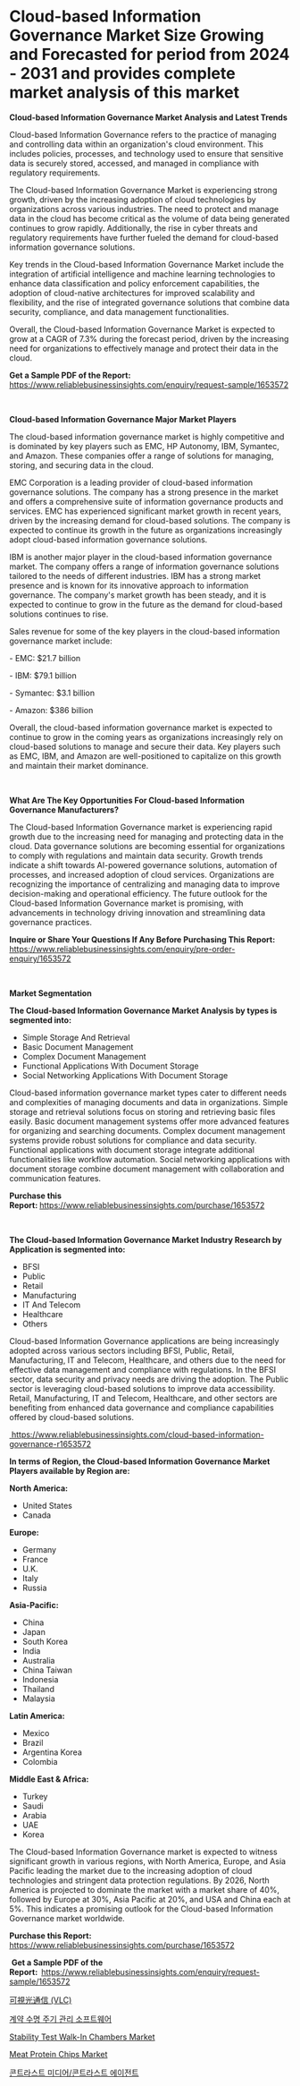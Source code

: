 <p><h1>Cloud-based Information Governance Market Size Growing and Forecasted for period from 2024 - 2031 and provides complete market analysis of this market</h1></p><p><strong>Cloud-based Information Governance Market Analysis and Latest Trends</strong></p>
<p><p>Cloud-based Information Governance refers to the practice of managing and controlling data within an organization's cloud environment. This includes policies, processes, and technology used to ensure that sensitive data is securely stored, accessed, and managed in compliance with regulatory requirements.</p><p>The Cloud-based Information Governance Market is experiencing strong growth, driven by the increasing adoption of cloud technologies by organizations across various industries. The need to protect and manage data in the cloud has become critical as the volume of data being generated continues to grow rapidly. Additionally, the rise in cyber threats and regulatory requirements have further fueled the demand for cloud-based information governance solutions.</p><p>Key trends in the Cloud-based Information Governance Market include the integration of artificial intelligence and machine learning technologies to enhance data classification and policy enforcement capabilities, the adoption of cloud-native architectures for improved scalability and flexibility, and the rise of integrated governance solutions that combine data security, compliance, and data management functionalities.</p><p>Overall, the Cloud-based Information Governance Market is expected to grow at a CAGR of 7.3% during the forecast period, driven by the increasing need for organizations to effectively manage and protect their data in the cloud.</p></p>
<p><strong>Get a Sample PDF of the Report:&nbsp;</strong> <a href="https://www.reliablebusinessinsights.com/enquiry/request-sample/1653572">https://www.reliablebusinessinsights.com/enquiry/request-sample/1653572</a></p>
<p>&nbsp;</p>
<p><strong>Cloud-based Information Governance Major Market Players</strong></p>
<p><p>The cloud-based information governance market is highly competitive and is dominated by key players such as EMC, HP Autonomy, IBM, Symantec, and Amazon. These companies offer a range of solutions for managing, storing, and securing data in the cloud. </p><p>EMC Corporation is a leading provider of cloud-based information governance solutions. The company has a strong presence in the market and offers a comprehensive suite of information governance products and services. EMC has experienced significant market growth in recent years, driven by the increasing demand for cloud-based solutions. The company is expected to continue its growth in the future as organizations increasingly adopt cloud-based information governance solutions.</p><p>IBM is another major player in the cloud-based information governance market. The company offers a range of information governance solutions tailored to the needs of different industries. IBM has a strong market presence and is known for its innovative approach to information governance. The company's market growth has been steady, and it is expected to continue to grow in the future as the demand for cloud-based solutions continues to rise.</p><p>Sales revenue for some of the key players in the cloud-based information governance market include:</p><p>- EMC: $21.7 billion</p><p>- IBM: $79.1 billion</p><p>- Symantec: $3.1 billion</p><p>- Amazon: $386 billion</p><p>Overall, the cloud-based information governance market is expected to continue to grow in the coming years as organizations increasingly rely on cloud-based solutions to manage and secure their data. Key players such as EMC, IBM, and Amazon are well-positioned to capitalize on this growth and maintain their market dominance.</p></p>
<p>&nbsp;</p>
<p><strong>What Are The Key Opportunities For Cloud-based Information Governance Manufacturers?</strong></p>
<p><p>The Cloud-based Information Governance market is experiencing rapid growth due to the increasing need for managing and protecting data in the cloud. Data governance solutions are becoming essential for organizations to comply with regulations and maintain data security. Growth trends indicate a shift towards AI-powered governance solutions, automation of processes, and increased adoption of cloud services. Organizations are recognizing the importance of centralizing and managing data to improve decision-making and operational efficiency. The future outlook for the Cloud-based Information Governance market is promising, with advancements in technology driving innovation and streamlining data governance practices.</p></p>
<p><strong>Inquire or Share Your Questions If Any Before Purchasing This Report:</strong> <a href="https://www.reliablebusinessinsights.com/enquiry/pre-order-enquiry/1653572">https://www.reliablebusinessinsights.com/enquiry/pre-order-enquiry/1653572</a></p>
<p>&nbsp;</p>
<p><strong>Market Segmentation</strong></p>
<p><strong>The Cloud-based Information Governance Market Analysis by types is segmented into:</strong></p>
<p><ul><li>Simple Storage And Retrieval</li><li>Basic Document Management</li><li>Complex Document Management</li><li>Functional Applications With Document Storage</li><li>Social Networking Applications With Document Storage</li></ul></p>
<p><p>Cloud-based information governance market types cater to different needs and complexities of managing documents and data in organizations. Simple storage and retrieval solutions focus on storing and retrieving basic files easily. Basic document management systems offer more advanced features for organizing and searching documents. Complex document management systems provide robust solutions for compliance and data security. Functional applications with document storage integrate additional functionalities like workflow automation. Social networking applications with document storage combine document management with collaboration and communication features.</p></p>
<p><strong>Purchase this Report:&nbsp;</strong><a href="https://www.reliablebusinessinsights.com/purchase/1653572">https://www.reliablebusinessinsights.com/purchase/1653572</a></p>
<p>&nbsp;</p>
<p><strong>The Cloud-based Information Governance Market Industry Research by Application is segmented into:</strong></p>
<p><ul><li>BFSI</li><li>Public</li><li>Retail</li><li>Manufacturing</li><li>IT And Telecom</li><li>Healthcare</li><li>Others</li></ul></p>
<p><p>Cloud-based Information Governance applications are being increasingly adopted across various sectors including BFSI, Public, Retail, Manufacturing, IT and Telecom, Healthcare, and others due to the need for effective data management and compliance with regulations. In the BFSI sector, data security and privacy needs are driving the adoption. The Public sector is leveraging cloud-based solutions to improve data accessibility. Retail, Manufacturing, IT and Telecom, Healthcare, and other sectors are benefiting from enhanced data governance and compliance capabilities offered by cloud-based solutions.</p></p>
<p><a href="https://www.reliablebusinessinsights.com/cloud-based-information-governance-r1653572">&nbsp;https://www.reliablebusinessinsights.com/cloud-based-information-governance-r1653572</a></p>
<p><strong>In terms of Region, the Cloud-based Information Governance Market Players available by Region are:</strong></p>
<p>
    <p> <strong> North America: </strong>
        <ul>
            <li>United States</li>
            <li>Canada</li>
        </ul>
        </p> 
    <p> <strong> Europe: </strong>
        <ul>
            <li>Germany</li>
            <li>France</li>
            <li>U.K.</li>
            <li>Italy</li>
            <li>Russia</li>
        </ul>
        </p> 
    <p> <strong> Asia-Pacific: </strong>
        <ul>
            <li>China</li>
            <li>Japan</li>
            <li>South Korea</li>
            <li>India</li>
            <li>Australia</li>
            <li>China Taiwan</li>
            <li>Indonesia</li>
            <li>Thailand</li>
            <li>Malaysia</li>
        </ul>
        </p> 
    <p> <strong> Latin America: </strong>
        <ul>
            <li>Mexico</li>
            <li>Brazil</li>
            <li>Argentina Korea</li>
            <li>Colombia</li>
        </ul>
        </p> 
    <p> <strong> Middle East & Africa: </strong>
        <ul>
            <li>Turkey</li>
            <li>Saudi</li>
            <li>Arabia</li>
            <li>UAE</li>
            <li>Korea</li>
        </ul>
    </p>
    </p>
<p><p>The Cloud-based Information Governance market is expected to witness significant growth in various regions, with North America, Europe, and Asia Pacific leading the market due to the increasing adoption of cloud technologies and stringent data protection regulations. By 2026, North America is projected to dominate the market with a market share of 40%, followed by Europe at 30%, Asia Pacific at 20%, and USA and China each at 5%. This indicates a promising outlook for the Cloud-based Information Governance market worldwide.</p></p>
<p><strong>Purchase this Report: </strong><a href="https://www.reliablebusinessinsights.com/purchase/1653572">https://www.reliablebusinessinsights.com/purchase/1653572</a></p>
<p>&nbsp;<strong>Get a Sample PDF of the Report:&nbsp;&nbsp;</strong><a href="https://www.reliablebusinessinsights.com/enquiry/request-sample/1653572">https://www.reliablebusinessinsights.com/enquiry/request-sample/1653572</a></p>
<p><strong></strong></p>
<p><p><a href="https://github.com/vtbvgl20191192/Market-Research-Report-List-2/blob/main/455083594670.md">可視光通信 (VLC)</a></p><p><a href="https://github.com/royErdmtyan906778/Market-Research-Report-List-2/blob/main/192191986309.md">계약 수명 주기 관리 소프트웨어</a></p><p><a href="https://github.com/moyahfrancoestellec51j635wcx/Market-Research-Report-List-2/blob/main/stability-test-walk-in-chambers-market.md">Stability Test Walk-In Chambers Market</a></p><p><a href="https://github.com/JuliaFadel1922/Market-Research-Report-List-1/blob/main/meat-protein-chips-market.md">Meat Protein Chips Market</a></p><p><a href="https://github.com/valroy852/Market-Research-Report-List-1/blob/main/321131886310.md">콘트라스트 미디어/콘트라스트 에이전트</a></p></p>